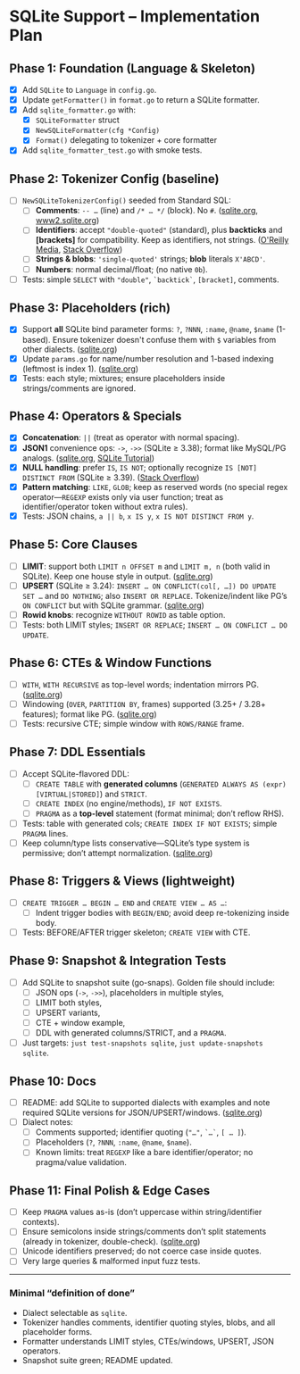 # SQLite Support – Implementation Plan

## Phase 1: Foundation (Language & Skeleton)

- [x] Add `SQLite` to `Language` in `config.go`.
- [x] Update `getFormatter()` in `format.go` to return a SQLite formatter.
- [x] Add `sqlite_formatter.go` with:
  - [x] `SQLiteFormatter` struct
  - [x] `NewSQLiteFormatter(cfg *Config)`
  - [x] `Format()` delegating to tokenizer + core formatter

- [x] Add `sqlite_formatter_test.go` with smoke tests.

## Phase 2: Tokenizer Config (baseline)

- [ ] `NewSQLiteTokenizerConfig()` seeded from Standard SQL:
  - [ ] **Comments**: `-- …` (line) and `/* … */` (block). No `#`. ([sqlite.org][2], [www2.sqlite.org][3])
  - [ ] **Identifiers**: accept `"double-quoted"` (standard), plus **backticks** and **\[brackets]** for compatibility. Keep as identifiers, not strings. ([O'Reilly Media][4], [Stack Overflow][5])
  - [ ] **Strings & blobs**: `'single-quoted'` strings; **blob** literals `X'ABCD'`.
  - [ ] **Numbers**: normal decimal/float; (no native `0b`).

- [ ] Tests: simple `SELECT` with `"double"`, `` `backtick` ``, `[bracket]`, comments.

## Phase 3: Placeholders (rich)

- [x] Support **all** SQLite bind parameter forms: `?`, `?NNN`, `:name`, `@name`, `$name` (1-based). Ensure tokenizer doesn't confuse them with `$` variables from other dialects. ([sqlite.org][6])
- [x] Update `params.go` for name/number resolution and 1-based indexing (leftmost is index 1). ([sqlite.org][7])
- [x] Tests: each style; mixtures; ensure placeholders inside strings/comments are ignored.

## Phase 4: Operators & Specials

- [x] **Concatenation**: `||` (treat as operator with normal spacing).
- [x] **JSON1** convenience ops: `->`, `->>` (SQLite ≥ 3.38); format like MySQL/PG analogs. ([sqlite.org][8], [SQLite Tutorial][9])
- [x] **NULL handling**: prefer `IS`, `IS NOT`; optionally recognize `IS [NOT] DISTINCT FROM` (SQLite ≥ 3.39). ([Stack Overflow][10])
- [x] **Pattern matching**: `LIKE`, `GLOB`; keep as reserved words (no special regex operator—`REGEXP` exists only via user function; treat as identifier/operator token without extra rules).
- [x] Tests: JSON chains, `a || b`, `x IS y`, `x IS NOT DISTINCT FROM y`.

## Phase 5: Core Clauses

- [ ] **LIMIT**: support both `LIMIT n OFFSET m` and `LIMIT m, n` (both valid in SQLite). Keep one house style in output. ([sqlite.org][11])
- [ ] **UPSERT** (SQLite ≥ 3.24): `INSERT … ON CONFLICT(col[, …]) DO UPDATE SET …` and `DO NOTHING`; also `INSERT OR REPLACE`. Tokenize/indent like PG’s `ON CONFLICT` but with SQLite grammar. ([sqlite.org][11])
- [ ] **Rowid knobs**: recognize `WITHOUT ROWID` as table option.
- [ ] Tests: both LIMIT styles; `INSERT OR REPLACE`; `INSERT … ON CONFLICT … DO UPDATE`.

## Phase 6: CTEs & Window Functions

- [ ] `WITH`, `WITH RECURSIVE` as top-level words; indentation mirrors PG. ([sqlite.org][12])
- [ ] Windowing (`OVER`, `PARTITION BY`, frames) supported (3.25+ / 3.28+ features); format like PG. ([sqlite.org][13])
- [ ] Tests: recursive CTE; simple window with `ROWS/RANGE` frame.

## Phase 7: DDL Essentials

- [ ] Accept SQLite-flavored DDL:
  - [ ] `CREATE TABLE` with **generated columns** (`GENERATED ALWAYS AS (expr) [VIRTUAL|STORED]`) and `STRICT`.
  - [ ] `CREATE INDEX` (no engine/methods), `IF NOT EXISTS`.
  - [ ] `PRAGMA` as a **top-level** statement (format minimal; don’t reflow RHS).

- [ ] Tests: table with generated cols; `CREATE INDEX IF NOT EXISTS`; simple `PRAGMA` lines.
- [ ] Keep column/type lists conservative—SQLite’s type system is permissive; don’t attempt normalization. ([sqlite.org][14])

## Phase 8: Triggers & Views (lightweight)

- [ ] `CREATE TRIGGER … BEGIN … END` and `CREATE VIEW … AS …`:
  - [ ] Indent trigger bodies with `BEGIN/END`; avoid deep re-tokenizing inside body.

- [ ] Tests: BEFORE/AFTER trigger skeleton; `CREATE VIEW` with CTE.

## Phase 9: Snapshot & Integration Tests

- [ ] Add SQLite to snapshot suite (go-snaps). Golden file should include:
  - [ ] JSON ops (`->`, `->>`), placeholders in multiple styles,
  - [ ] LIMIT both styles,
  - [ ] UPSERT variants,
  - [ ] CTE + window example,
  - [ ] DDL with generated columns/STRICT, and a `PRAGMA`.

- [ ] Just targets: `just test-snapshots sqlite`, `just update-snapshots sqlite`.

## Phase 10: Docs

- [ ] README: add SQLite to supported dialects with examples and note required SQLite versions for JSON/UPSERT/windows. ([sqlite.org][8])
- [ ] Dialect notes:
  - [ ] Comments supported; identifier quoting (`"…"`, `` `…` ``, `[ … ]`).
  - [ ] Placeholders (`?`, `?NNN`, `:name`, `@name`, `$name`).
  - [ ] Known limits: treat `REGEXP` like a bare identifier/operator; no pragma/value validation.

## Phase 11: Final Polish & Edge Cases

- [ ] Keep `PRAGMA` values as-is (don’t uppercase within string/identifier contexts).
- [ ] Ensure semicolons inside strings/comments don’t split statements (already in tokenizer, double-check). ([sqlite.org][15])
- [ ] Unicode identifiers preserved; do not coerce case inside quotes.
- [ ] Very large queries & malformed input fuzz tests.

---

### Minimal “definition of done”

- Dialect selectable as `sqlite`.
- Tokenizer handles comments, identifier quoting styles, blobs, and all placeholder forms.
- Formatter understands LIMIT styles, CTEs/windows, UPSERT, JSON operators.
- Snapshot suite green; README updated.

[1]: https://github.com/maxrichie5/go-sqlfmt?utm_source=chatgpt.com "GitHub - maxrichie5/go-sqlfmt: An SQL formatter written in Go."
[2]: https://sqlite.org/lang_comment.html?utm_source=chatgpt.com "SQL Comment Syntax - SQLite"
[3]: https://www2.sqlite.org/syntax/comment-syntax.html?utm_source=chatgpt.com "SQLite Syntax: comment-syntax"
[4]: https://www.oreilly.com/library/view/using-sqlite/9781449394592/ch04s03.html?utm_source=chatgpt.com "General Syntax - Using SQLite [Book] - O'Reilly Media"
[5]: https://stackoverflow.com/questions/75229248/what-do-square-brackets-around-an-identifier-mean-in-sqlite?utm_source=chatgpt.com "What do square brackets around an identifier mean in SQLite?"
[6]: https://sqlite.org/c3ref/bind_blob.html?utm_source=chatgpt.com "Binding Values To Prepared Statements - SQLite"
[7]: https://sqlite.org/c3ref/bind_parameter_name.html?utm_source=chatgpt.com "Name Of A Host Parameter - SQLite"
[8]: https://sqlite.org/json1.html?utm_source=chatgpt.com "JSON Functions And Operators - SQLite"
[9]: https://www.sqlitetutorial.net/sqlite-json-functions/sqlite-json-operators/?utm_source=chatgpt.com "SQLite JSON Operators"
[10]: https://stackoverflow.com/questions/9658125/what-is-the-equivalent-of-the-null-safe-equality-operator-in-sqlite?utm_source=chatgpt.com "What is the equivalent of the null-safe equality operator <=> in SQLite?"
[11]: https://sqlite.org/lang.html?utm_source=chatgpt.com "Query Language Understood by SQLite"
[12]: https://sqlite.org/lang_with.html?utm_source=chatgpt.com "The WITH Clause - SQLite"
[13]: https://sqlite.org/windowfunctions.html?utm_source=chatgpt.com "Window Functions - SQLite"
[14]: https://sqlite.org/quirks.html?utm_source=chatgpt.com "Quirks, Caveats, and Gotchas In SQLite"
[15]: https://sqlite.org/search?i=0&q=quoting&utm_source=chatgpt.com "Search SQLite Documentation"
[16]: https://sqlite.org/lang_keywords.html?utm_source=chatgpt.com "SQLite Keywords"
